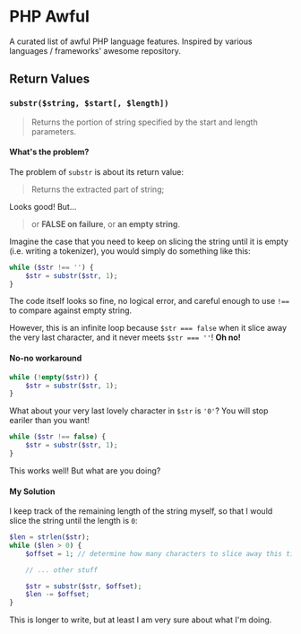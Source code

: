 # PHP Awful

A curated list of awful PHP language features. Inspired by various languages / frameworks' awesome repository.

## Return Values

### `substr($string, $start[, $length])`

> Returns the portion of string specified by the start and length parameters.

#### What's the problem?

The problem of `substr` is about its return value:

> Returns the extracted part of string;

Looks good! But...

> or **FALSE on failure**, or **an empty string**.

Imagine the case that you need to keep on slicing the string until it is empty (i.e. writing a tokenizer), you would simply do something like this:

```php
while ($str !== '') {
    $str = substr($str, 1);
}
```

The code itself looks so fine, no logical error, and careful enough to use `!==` to compare against empty string.

However, this is an infinite loop because `$str === false` when it slice away the very last character, and it never meets `$str === ''`! **Oh no!**

#### No-no workaround

```php
while (!empty($str)) {
    $str = substr($str, 1);
}
```

What about your very last lovely character in `$str` is `'0'`? You will stop eariler than you want!

```php
while ($str !== false) {
    $str = substr($str, 1);
}
```

This works well! But what are you doing?

#### My Solution

I keep track of the remaining length of the string myself, so that I would slice the string until the length is `0`:

```php
$len = strlen($str);
while ($len > 0) {
    $offset = 1; // determine how many characters to slice away this time

    // ... other stuff

    $str = substr($str, $offset);
    $len -= $offset;
}
```

This is longer to write, but at least I am very sure about what I'm doing.
